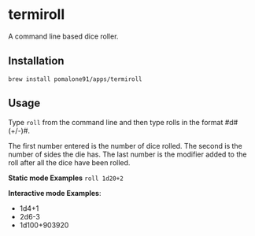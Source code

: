 # termiroll
A command line based dice roller.

## Installation
```brew install pomalone91/apps/termiroll```

## Usage
Type ```roll``` from the command line and then type rolls in the format #d#(+/-)#.

The first number entered is the number of dice rolled. The second is the number of sides the die has. The last number is the modifier added to the roll after all the dice have been rolled.

**Static mode Examples**
```roll 1d20+2```

**Interactive mode Examples**:
- 1d4+1
- 2d6-3
- 1d100+903920
